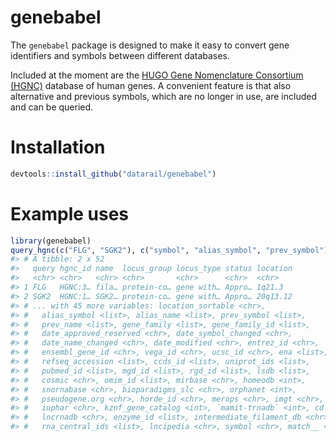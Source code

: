 # genebabel

The `genebabel` package is designed to make it easy to convert gene identifiers
and symbols between different databases.

Included at the moment are the [HUGO Gene Nomenclature Consortium (HGNC)](http://genenames.org) database of human genes. A convenient feature is that
also alternative and previous symbols, which are no longer in use, are included
and can be queried.

# Installation

```r
devtools::install_github("datarail/genebabel")
```

# Example uses

```r
library(genebabel)
query_hgnc(c("FLG", "SGK2"), c("symbol", "alias_symbol", "prev_symbol"))
#> # A tibble: 2 x 52
#>   query hgnc_id name  locus_group locus_type status location
#>   <chr> <chr>   <chr> <chr>       <chr>      <chr>  <chr>   
#> 1 FLG   HGNC:3… fila… protein-co… gene with… Appro… 1q21.3  
#> 2 SGK2  HGNC:1… SGK2… protein-co… gene with… Appro… 20q13.12
#> # ... with 45 more variables: location_sortable <chr>,
#> #   alias_symbol <list>, alias_name <list>, prev_symbol <list>,
#> #   prev_name <list>, gene_family <list>, gene_family_id <list>,
#> #   date_approved_reserved <chr>, date_symbol_changed <chr>,
#> #   date_name_changed <chr>, date_modified <chr>, entrez_id <chr>,
#> #   ensembl_gene_id <chr>, vega_id <chr>, ucsc_id <chr>, ena <list>,
#> #   refseq_accession <list>, ccds_id <list>, uniprot_ids <list>,
#> #   pubmed_id <list>, mgd_id <list>, rgd_id <list>, lsdb <list>,
#> #   cosmic <chr>, omim_id <list>, mirbase <chr>, homeodb <int>,
#> #   snornabase <chr>, bioparadigms_slc <chr>, orphanet <int>,
#> #   pseudogene.org <chr>, horde_id <chr>, merops <chr>, imgt <chr>,
#> #   iuphar <chr>, kznf_gene_catalog <int>, `mamit-trnadb` <int>, cd <chr>,
#> #   lncrnadb <chr>, enzyme_id <list>, intermediate_filament_db <chr>,
#> #   rna_central_ids <list>, lncipedia <chr>, symbol <chr>, match__ <chr>
```
